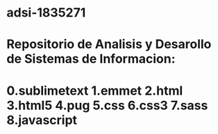 # adsi-1835271
Repositorio de Analisis y Desarollo de Sistemas de Informacion:
===============================================================
0.sublimetext
1.emmet
2.html
3.html5
4.pug
5.css
6.css3
7.sass
8.javascript
===============================================================
